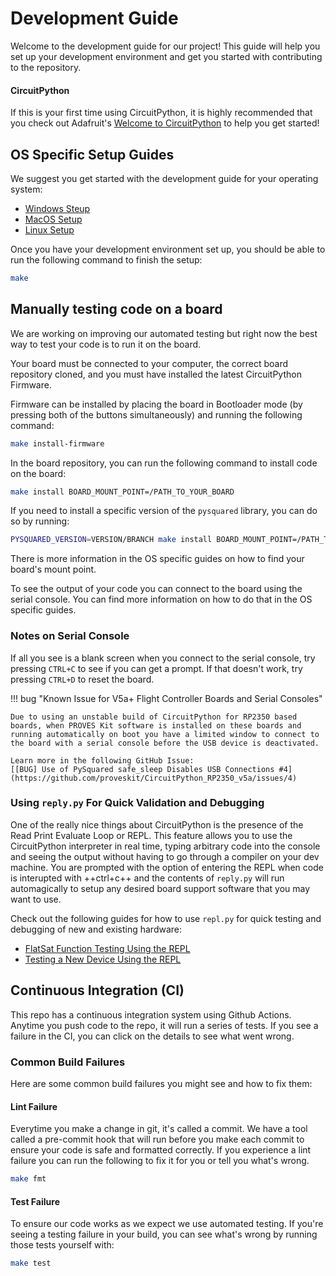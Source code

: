 # Development Guide
Welcome to the development guide for our project! This guide will help you set up your development environment and get you started with contributing to the repository.

#### CircuitPython
If this is your first time using CircuitPython, it is highly recommended that you check out Adafruit's [Welcome to CircuitPython](https://learn.adafruit.com/welcome-to-circuitpython/overview) to help you get started!

## OS Specific Setup Guides
We suggest you get started with the development guide for your operating system:

- [Windows Steup](\dev-guide-windows.md)
- [MacOS Setup](\dev-guide-macos.md)
- [Linux Setup](\dev-guide-linux.md)

Once you have your development environment set up, you should be able to run the following command to finish the setup:
```sh
make
```

## Manually testing code on a board
We are working on improving our automated testing but right now the best way to test your code is to run it on the board.

Your board must be connected to your computer, the correct board repository cloned, and you must have installed the latest CircuitPython Firmware.

Firmware can be installed by placing the board in Bootloader mode (by pressing both of the buttons simultaneously) and running the following command:
```sh
make install-firmware
```

In the board repository, you can run the following command to install code on the board:
```sh
make install BOARD_MOUNT_POINT=/PATH_TO_YOUR_BOARD
```

If you need to install a specific version of the `pysquared` library, you can do so by running:
```sh
PYSQUARED_VERSION=VERSION/BRANCH make install BOARD_MOUNT_POINT=/PATH_TO_YOUR_BOARD
```

There is more information in the OS specific guides on how to find your board's mount point.

To see the output of your code you can connect to the board using the serial console. You can find more information on how to do that in the OS specific guides.

### Notes on Serial Console
If all you see is a blank screen when you connect to the serial console, try pressing `CTRL+C` to see if you can get a prompt. If that doesn't work, try pressing `CTRL+D` to reset the board.

!!! bug "Known Issue for V5a+ Flight Controller Boards and Serial Consoles"

    Due to using an unstable build of CircuitPython for RP2350 based boards, when PROVES Kit software is installed on these boards and running automatically on boot you have a limited window to connect to the board with a serial console before the USB device is deactivated.

    Learn more in the following GitHub Issue:
    [[BUG] Use of PySquared safe_sleep Disables USB Connections #4](https://github.com/proveskit/CircuitPython_RP2350_v5a/issues/4)

### Using `reply.py` For Quick Validation and Debugging
One of the really nice things about CircuitPython is the presence of the Read Print Evaluate Loop or REPL. This feature allows you to use the CircuitPython interpreter in real time, typing arbitrary code into the console and seeing the output without having to go through a compiler on your dev machine. You are prompted with the option of entering the REPL when code is interupted with ++ctrl+c++ and the contents of `reply.py` will run automagically to setup any desired board support software that you may want to use.

Check out the following guides for how to use `repl.py` for quick testing and debugging of new and existing hardware:

- [FlatSat Function Testing Using the REPL](\dev-guide-repl-function-tests.md)
- [Testing a New Device Using the REPL](\dev-guide-repl-new-device-test.md)

## Continuous Integration (CI)
This repo has a continuous integration system using Github Actions. Anytime you push code to the repo, it will run a series of tests. If you see a failure in the CI, you can click on the details to see what went wrong.

### Common Build Failures
Here are some common build failures you might see and how to fix them:

#### Lint Failure
Everytime you make a change in git, it's called a commit. We have a tool called a pre-commit hook that will run before you make each commit to ensure your code is safe and formatted correctly. If you experience a lint failure you can run the following to fix it for you or tell you what's wrong.
```sh
make fmt
```

#### Test Failure
To ensure our code works as we expect we use automated testing. If you're seeing a testing failure in your build, you can see what's wrong by running those tests yourself with:
```sh
make test
```
